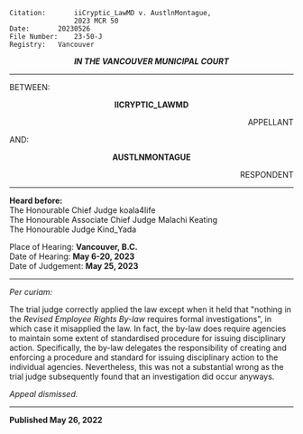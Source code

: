 	Citation:       iiCryptic_LawMD v. AustlnMontague,
                	2023 MCR 50
	Date:		20230526
	File Number:	23-50-J
	Registry:	Vancouver

<p align="center"><b><i>
				IN THE VANCOUVER MUNICIPAL COURT
</b></i>

---

BETWEEN:
<p align="center"><b>		IICRYPTIC_LAWMD			</b>
<p align="right">		APPELLANT
<p>				AND:
<p align="center"><b>		AUSTLNMONTAGUE			</b>
<p align="right">		RESPONDENT

---
	
**Heard before:**
<br> The Honourable Chief Judge koala4Iife
<br> The Honourable Associate Chief Judge Malachi Keating
<br> The Honourable Judge Kind_Yada

Place of Hearing: **Vancouver, B.C.**
<br>				Date of Hearing: **May 6-20, 2023**
<br>				Date of Judgement: **May 25, 2023**
	
---

*Per curiam:*

  The trial judge correctly applied the law except when it held that "nothing in the *Revised Employee Rights By-law* requires formal investigations", in which case it misapplied the law. In fact, the by-law does require agencies to maintain some extent of standardised procedure for issuing disciplinary action. Specifically, the by-law delegates the responsibility of creating and enforcing a procedure and standard for issuing disciplinary action to the individual agencies. Nevertheless, this was not a substantial wrong as the trial judge subsequently found that an investigation did occur anyways.
  
  *Appeal dismissed.*

---
	
**Published May 26, 2022**

